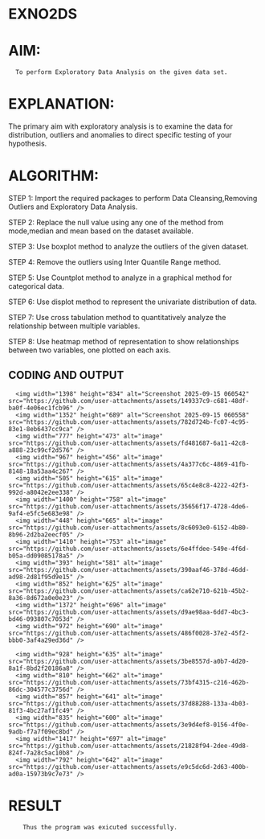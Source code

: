 # EXNO2DS
# AIM:
      To perform Exploratory Data Analysis on the given data set.
      
# EXPLANATION:
  The primary aim with exploratory analysis is to examine the data for distribution, outliers and anomalies to direct specific testing of your hypothesis.
  
# ALGORITHM:
STEP 1: Import the required packages to perform Data Cleansing,Removing Outliers and Exploratory Data Analysis.

STEP 2: Replace the null value using any one of the method from mode,median and mean based on the dataset available.

STEP 3: Use boxplot method to analyze the outliers of the given dataset.

STEP 4: Remove the outliers using Inter Quantile Range method.

STEP 5: Use Countplot method to analyze in a graphical method for categorical data.

STEP 6: Use displot method to represent the univariate distribution of data.

STEP 7: Use cross tabulation method to quantitatively analyze the relationship between multiple variables.

STEP 8: Use heatmap method of representation to show relationships between two variables, one plotted on each axis.

## CODING AND OUTPUT
      <img width="1398" height="834" alt="Screenshot 2025-09-15 060542" src="https://github.com/user-attachments/assets/149337c9-c681-48df-ba0f-4e06ec1fcb96" />
      <img width="1352" height="689" alt="Screenshot 2025-09-15 060558" src="https://github.com/user-attachments/assets/782d724b-fc07-4c95-83e1-8eb6437cc9ca" />
      <img width="777" height="473" alt="image" src="https://github.com/user-attachments/assets/fd481687-6a11-42c8-a888-23c99cf2d576" />
      <img width="967" height="456" alt="image" src="https://github.com/user-attachments/assets/4a377c6c-4869-41fb-8148-18a53aa4c267" />
      <img width="505" height="615" alt="image" src="https://github.com/user-attachments/assets/65c4e8c8-4222-42f3-992d-a8042e2ee338" />
      <img width="1400" height="758" alt="image" src="https://github.com/user-attachments/assets/35656f17-4728-4de6-9af4-e5fc5e683e98" />
      <img width="448" height="665" alt="image" src="https://github.com/user-attachments/assets/8c6093e0-6152-4b80-8b96-2d2ba2eecf05" />
      <img width="1410" height="753" alt="image" src="https://github.com/user-attachments/assets/6e4ffdee-549e-4f6d-b05a-dd09085178a5" />
      <img width="393" height="581" alt="image" src="https://github.com/user-attachments/assets/390aaf46-378d-46dd-ad98-2d81f95d9e15" />
      <img width="852" height="625" alt="image" src="https://github.com/user-attachments/assets/ca62e710-621b-45b2-8a36-8d672a0e0e23" />
      <img width="1372" height="696" alt="image" src="https://github.com/user-attachments/assets/d9ae98aa-6dd7-4bc3-bd46-093807c7053d" />
      <img width="972" height="690" alt="image" src="https://github.com/user-attachments/assets/486f0028-37e2-45f2-bbb0-3af4a29ed36d" />

      <img width="928" height="635" alt="image" src="https://github.com/user-attachments/assets/3be8557d-a0b7-4d20-8a1f-8bd2f20186a8" />
      <img width="810" height="662" alt="image" src="https://github.com/user-attachments/assets/73bf4315-c216-462b-86dc-304577c3756d" />
      <img width="857" height="641" alt="image" src="https://github.com/user-attachments/assets/37d88288-133a-4b03-81f3-4bc27af1fc49" />
      <img width="835" height="600" alt="image" src="https://github.com/user-attachments/assets/3e9d4ef8-0156-4f0e-9adb-f7a7f09ec8bd" />
      <img width="1417" height="697" alt="image" src="https://github.com/user-attachments/assets/21828f94-2dee-49d8-824f-7a28c5ac10b8" />
      <img width="792" height="642" alt="image" src="https://github.com/user-attachments/assets/e9c5dc6d-2d63-400b-ad0a-15973b9c7e73" />


















# RESULT
        Thus the program was exicuted successfully.
